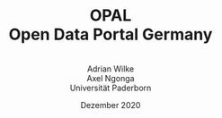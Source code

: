 ---
title: OPAL  <br />  Open Data Portal Germany
author: <br /> Adrian Wilke <br /> Axel Ngonga <br /> Universität Paderborn
date: Dezember 2020
...